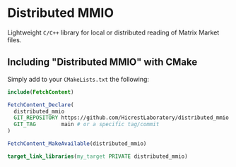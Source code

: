 # Distributed MMIO

Lightweight `C/C++` library for local or distributed reading of Matrix Market files.

## Including "Distributed MMIO" with CMake

Simply add to your `CMakeLists.txt` the following:

```cmake
include(FetchContent)

FetchContent_Declare(
  distributed_mmio
  GIT_REPOSITORY https://github.com/HicrestLaboratory/distributed_mmio.git
  GIT_TAG        main # or a specific tag/commit
)

FetchContent_MakeAvailable(distributed_mmio)

target_link_libraries(my_target PRIVATE distributed_mmio)
```